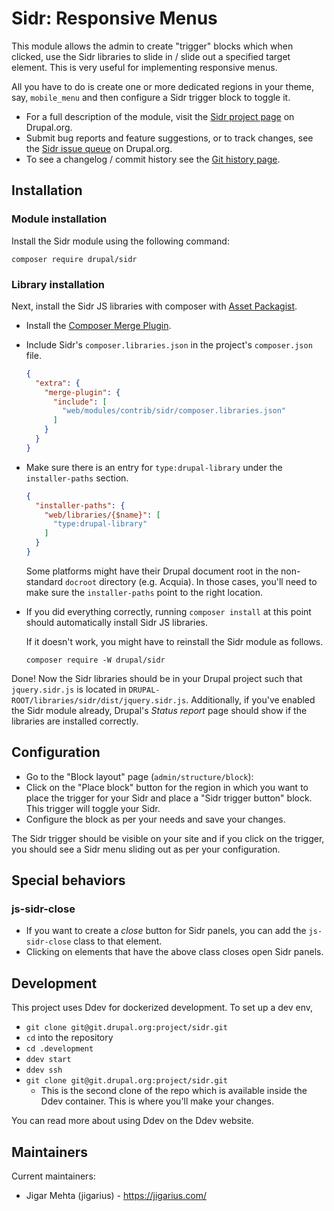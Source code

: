# Sidr: Responsive Menus

This module allows the admin to create "trigger" blocks which when clicked, use
the Sidr libraries to slide in / slide out a specified target element. This is
very useful for implementing responsive menus.

All you have to do is create one or more dedicated regions in your theme, say,
`mobile_menu` and then configure a Sidr trigger block to toggle it.

  * For a full description of the module, visit the
    [Sidr project page](https://www.drupal.org/project/sidr) on Drupal.org.
  * Submit bug reports and feature suggestions, or to track changes, see the
    [Sidr issue queue](https://www.drupal.org/project/issues/search/sidr) on
    Drupal.org.
  * To see a changelog / commit history see the
    [Git history page](https://git.drupalcode.org/project/sidr/commits).

## Installation

### Module installation

Install the Sidr module using the following command:
  ```
  composer require drupal/sidr
  ```

### Library installation

Next, install the Sidr JS libraries with composer with
[Asset Packagist](https://asset-packagist.org/).

  * Install the [Composer Merge Plugin](https://github.com/wikimedia/composer-merge-plugin).
  * Include Sidr's `composer.libraries.json` in the project's `composer.json` file.
    ```json
    {
      "extra": {
        "merge-plugin": {
          "include": [
            "web/modules/contrib/sidr/composer.libraries.json"
          ]
        }
      }
    }
    ```
  * Make sure there is an entry for `type:drupal-library` under the
    `installer-paths` section.
    ```json
    {
      "installer-paths": {
        "web/libraries/{$name}": [
          "type:drupal-library"
        ]
      }
    }
    ```
    Some platforms might have their Drupal document root in the non-standard
    `docroot` directory (e.g. Acquia). In those cases, you'll need to make
    sure the `installer-paths` point to the right location.
  * If you did everything correctly, running `composer install` at this point
    should automatically install Sidr JS libraries.

    If it doesn't work, you might have to reinstall the Sidr module as follows.
    ```
    composer require -W drupal/sidr
    ```

Done! Now the Sidr libraries should be in your Drupal project such that
`jquery.sidr.js` is located in `DRUPAL-ROOT/libraries/sidr/dist/jquery.sidr.js`.
Additionally, if you've enabled the Sidr module already, Drupal's *Status
report* page should show if the libraries are installed correctly.

## Configuration

  * Go to the "Block layout" page (`admin/structure/block`):
  * Click on the "Place block" button for the region in which you want to
    place the trigger for your Sidr and place a "Sidr trigger button" block.
    This trigger will toggle your Sidr.
  * Configure the block as per your needs and save your changes.

The Sidr trigger should be visible on your site and if you click on the
trigger, you should see a Sidr menu sliding out as per your configuration.

## Special behaviors

### js-sidr-close

  * If you want to create a *close* button for Sidr panels, you can add the
    `js-sidr-close` class to that element.
  * Clicking on elements that have the above class closes open Sidr panels.

## Development

This project uses Ddev for dockerized development. To set up a dev env,

- `git clone git@git.drupal.org:project/sidr.git`
- `cd` into the repository
- `cd .development`
- `ddev start`
- `ddev ssh`
- `git clone git@git.drupal.org:project/sidr.git`
  - This is the second clone of the repo which is available inside the Ddev
    container. This is where you'll make your changes.

You can read more about using Ddev on the Ddev website.

## Maintainers

Current maintainers:

  * Jigar Mehta (jigarius) - https://jigarius.com/

